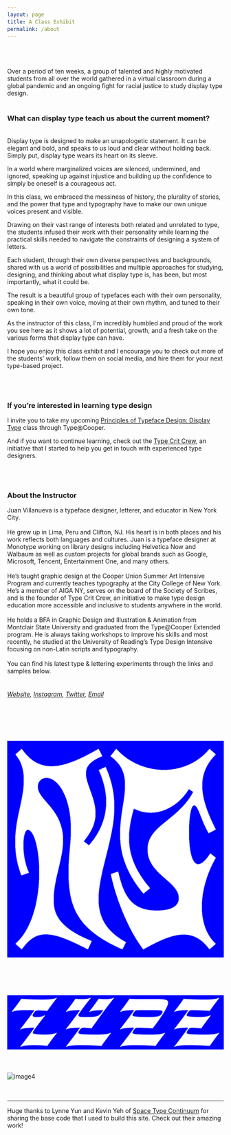 ```yaml
---
layout: page
title: A Class Exhibit
permalink: /about
---
```

<br><br><br>
Over a period of ten weeks, a group of talented and highly motivated students from all over the world gathered in a virtual classroom during a global pandemic and an ongoing fight for racial justice to study display type design.
<br><br>
### What can display type teach us about the current moment? ###
<br>
Display type is designed to make an unapologetic statement. It can be elegant and bold, and speaks to us loud and clear without holding back. Simply put, display type wears its heart on its sleeve.
 
In a world where marginalized voices are silenced, undermined, and ignored, speaking up against injustice and building up the confidence to simply be oneself is a courageous act.
 
In this class, we embraced the messiness of history, the plurality of stories, and the power that type and typography have to make our own unique voices present and visible. 
 
Drawing on their vast range of interests both related and unrelated to type, the students infused their work with their personality while learning the practical skills needed to navigate the constraints of designing a system of letters.
 
Each student, through their own diverse perspectives and backgrounds, shared with us a world of possibilities and multiple approaches for studying, designing, and thinking about what display type is, has been, but most importantly, what it could be.
 
The result is a beautiful group of typefaces each with their own personality, speaking in their own voice, moving at their own rhythm, and tuned to their own tone.
 
As the instructor of this class, I'm incredibly humbled and proud of the work you see here as it shows a lot of potential, growth, and a fresh take on the various forms that display type can have.
 
I hope you enjoy this class exhibit and I encourage you to check out more of the students’ work, follow them on social media, and hire them for your next type-based project.
<br><br><br><br>
### If you’re interested in learning type design ###
I invite you to take my upcoming [Principles of Typeface Design: Display Type](http://coopertype.org/event/principles_of_typeface_design_display_type_spring2021) class through Type@Cooper.

And if you want to continue learning, check out the [Type Crit Crew](https://medium.com/typecritcrew), an initiative that I started to help you get in touch with experienced type designers.
<br><br><br><br>
### About the Instructor ###
Juan Villanueva is a typeface designer, letterer, and educator in New York City.
<br><br>
He grew up in Lima, Peru and Clifton, NJ. His heart is in both places and his work reflects both languages and cultures. Juan is a typeface designer at Monotype working on library designs including Helvetica Now and Walbaum as well as custom projects for global brands such as Google, Microsoft, Tencent, Entertainment One, and many others.
<br><br>
He’s taught graphic design at the Cooper Union Summer Art Intensive Program and currently teaches typography at the City College of New York. He’s a member of AIGA NY, serves on the board of the Society of Scribes, and is the founder of Type Crit Crew, an initiative to make type design education more accessible and inclusive to students anywhere in the world.
<br><br>
He holds a BFA in Graphic Design and Illustration & Animation from Montclair State University and graduated from the Type@Cooper Extended program. He is always taking workshops to improve his skills and most recently, he studied at the University of Reading’s Type Design Intensive focusing on non-Latin scripts and typography.
<br><br>
You can find his latest type & lettering experiments through the links and samples below.
<br><br>
###### [Website](http://www.juankafka.com/), [Instagram](https://www.instagram.com/juan_kafka/), [Twitter](https://twitter.com/juan_kafka/), <a href = "mailto: jv.kafka@gmail.com">Email</a> ######
<br><br><br><br>
![image2](/assets/img/Juan_Villanueva/02.jpg) <!--- NJ ---> 
<br><br>
<br><br><br><br>
![image3](/assets/img/Juan_Villanueva/03.jpg) <!--- Type ---> 
<br><br><br><br>
![image4](/assets/img/Juan_Villanueva/04.gif) <!--- a-z --->
<br><br><br>

---

Huge thanks to Lynne Yun and Kevin Yeh of [Space Type Continuum](http://spacetypecontinuum.com/) for sharing the base code that I used to build this site. Check out their amazing work!
